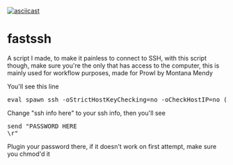 [![asciicast](https://asciinema.org/a/ar205lqm6pnp4nlta5i84jm6h.png)](https://asciinema.org/a/ar205lqm6pnp4nlta5i84jm6h)

# fastssh


A script I made, to make it painless to connect to SSH, with this script though, make sure you're the only that has access to the computer, this is mainly used for workflow purposes, made for Prowl by Montana Mendy

You'll see this line

<pre>eval spawn ssh -oStrictHostKeyChecking=no -oCheckHostIP=no (ssh info here)</pre>

Change "ssh info here" to your ssh info, then you'll see 

<pre>send "PASSWORD HERE
\r"</pre>

Plugin your password there, if it doesn't work on first attempt, make sure you chmod'd it 
